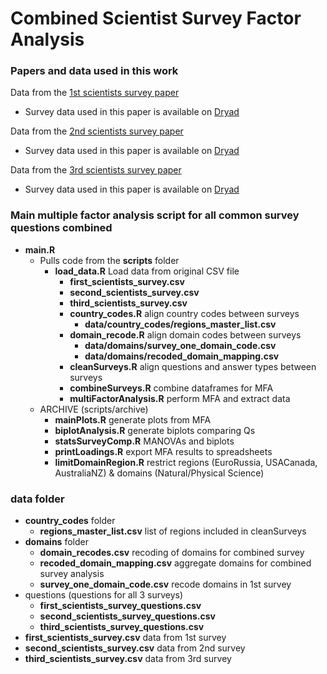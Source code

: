 # Combined Scientist Survey Factor Analysis
### Papers and data used in this work
Data from the [1st scientists survey paper](https://journals.plos.org/plosone/article?id=10.1371/journal.pone.0021101)

  * Survey data used in this paper is available on [Dryad](https://datadryad.org/stash/dataset/doi:10.5061/dryad.6t94p)

Data from the [2nd scientists survey paper](https://journals.plos.org/plosone/article?id=10.1371/journal.pone.0134826)

  * Survey data used in this paper is available on [Dryad](https://datadryad.org/stash/dataset/doi:10.5061/dryad.1ph92)

Data from the [3rd scientists survey paper](https://agupubs.onlinelibrary.wiley.com/doi/abs/10.1029/2018EA000461)

  * Survey data used in this paper is available on [Dryad](https://datadryad.org/stash/dataset/doi:10.5061/dryad.sv6t740)

### Main multiple factor analysis script for all common survey questions combined  
* **main.R**  
  * Pulls code from the **scripts** folder  
     * **load_data.R** Load data from original CSV file  
        * **first_scientists_survey.csv**  
        * **second_scientists_survey.csv**  
        * **third_scientists_survey.csv**  
         * **country_codes.R** align country codes between surveys    
              * **data/country_codes/regions_master_list.csv**  
         * **domain_recode.R** align domain codes between surveys    
              * **data/domains/survey_one_domain_code.csv**  
              * **data/domains/recoded_domain_mapping.csv**  
         * **cleanSurveys.R** align questions and answer types between surveys   
         * **combineSurveys.R** combine dataframes for MFA   
         * **multiFactorAnalysis.R** perform MFA and extract data  
  * ARCHIVE (scripts/archive)  
    * **mainPlots.R** generate plots from MFA   
    * **biplotAnalysis.R** generate biplots comparing Qs   
    * **statsSurveyComp.R** MANOVAs and biplots   
    * **printLoadings.R** export MFA results to spreadsheets
    * **limitDomainRegion.R** restrict regions (EuroRussia, USACanada, AustraliaNZ) & domains (Natural/Physical Science)

### **data** folder  
* **country_codes** folder  
    * **regions_master_list.csv** list of regions included in cleanSurveys  
* **domains** folder   
    * **domain_recodes.csv** recoding of domains for combined survey  
    * **recoded_domain_mapping.csv** aggregate domains for combined survey analysis    
    * **survey_one_domain_code.csv** recode domains in 1st survey  
* questions (questions for all 3 surveys)
    * **first_scientists_survey_questions.csv**
    * **second_scientists_survey_questions.csv**
    * **third_scientists_survey_questions.csv**
* **first_scientists_survey.csv** data from 1st survey  
* **second_scientists_survey.csv** data from 2nd survey  
* **third_scientists_survey.csv** data from 3rd survey  
